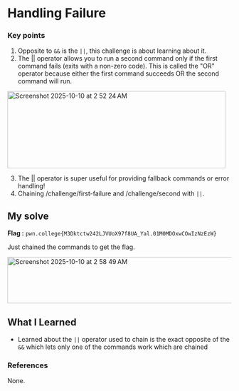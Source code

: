 # Handling Failure
### Key points
1. Opposite to `&&` is the `||`, this challenge is about learning about it.
2. The || operator allows you to run a second command only if the first command fails (exits with a non-zero code). This is called the "OR" operator because either the first command succeeds OR the second command will run.

<img width="490" height="173" alt="Screenshot 2025-10-10 at 2 52 24 AM" src="https://github.com/user-attachments/assets/d47077c7-62c8-4f18-8cf3-18e07bbbe53a" />

3. The || operator is super useful for providing fallback commands or error handling!
4. Chaining /challenge/first-failure and /challenge/second with `||`.

## My solve
**Flag :** `pwn.college{M3Dktctw242LJVUoX97f8UA_Yal.01M0MDOxwCOwIzNzEzW}`

Just chained the commands to get the flag.

<img width="605" height="104" alt="Screenshot 2025-10-10 at 2 58 49 AM" src="https://github.com/user-attachments/assets/427aaf12-4a7c-426d-896f-748f7cdb68c5" />

## What I Learned
- Learned about the `||` operator used to chain is the exact opposite of the `&&` which lets only one of the commands work which are chained

### References
None.
